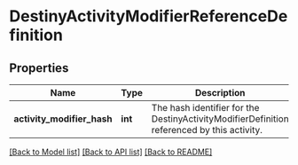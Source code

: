 # DestinyActivityModifierReferenceDefinition

## Properties
Name | Type | Description | Notes
------------ | ------------- | ------------- | -------------
**activity_modifier_hash** | **int** | The hash identifier for the DestinyActivityModifierDefinition referenced by this activity. | [optional] 

[[Back to Model list]](../README.md#documentation-for-models) [[Back to API list]](../README.md#documentation-for-api-endpoints) [[Back to README]](../README.md)


